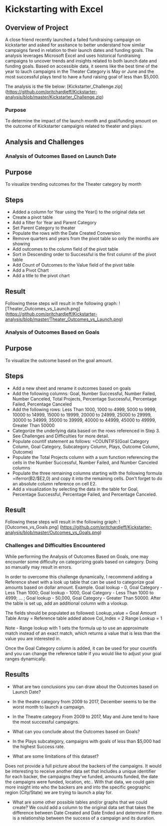 # Kickstarting with Excel

## Overview of Project

A close friend recently launched a failed fundraising campaign on kickstarter and asked for assitance to better understand how similar campaigns fared in relation to their launch dates and funding goals. The analysis leverages Microsoft Excel and uses historical fundraising campaigns to uncover trends and insights related to both launch date and funding goals. Based on accessible data, it seems like the best time of the year to lauch campaigns in the Theater Category is May or June and the most successful plays tend to have a fund raising goal of less than $5,000.

The analysis is the file below:
[Kickstarter_Challenge.zip] (https://github.com/pritchardjeff/Kickstarter-analysis/blob/master/Kickstarter_Challenge.zip)

### Purpose

To determine the impact of the launch month and goal/funding amount on the outcome of Kickstarter campaigns related to theater and plays.

## Analysis and Challenges

### Analysis of Outcomes Based on Launch Date
 
## Purpose

To visualize trending outcomes for the Theater category by month

## Steps
- Added a column for Year using the Year() to the original data set
- Create a pivot table
- Add a filter for Year and Parent Category
- Set Parent Category to theater
- Populate the rows with the Date Created Conversion
- Remove quarters and years from the pivot table so only the months are showing
- Add outcomes to the column field of the pivot table
- Sort in Descending order to Successful is the first column of the pivot table
- Add Count of Outcomes to the Value field of the pivot table
- Add a Pivot Chart
- Add a title to the pivot chart

## Result

Following these steps will result in the following graph: 
![Theater_Outcomes_vs_Launch.png] (https://github.com/pritchardjeff/Kickstarter-analysis/blob/master/Theater_Outcomes_vs_Launch.png)


### Analysis of Outcomes Based on Goals

## Purpose

To visualize the outcome based on the goal amount.

## Steps
- Add a new sheet and rename it outcomes based on goals
- Add the following columns: Goal, Number Successful, Number Failed, Number Canceled, Total Projects, Percentage Successful, Percentage Failed, Percentage Canceled
- Add the following rows: Less Than 1000, 1000 to 4999, 5000 to 9999, 10000 to 14999, 15000 to 19999, 20000 to 24999, 25000 to 29999, 30000 to 34999, 35000 to 39999, 40000 to 44999, 45000 to 49999, Greater Than 50000
- Categorize the underlying data based on the rows referenced in Step 3. See Challenges and Difficulties for more detail.
- Populate countif statement as follows: =COUNTIFS(Goal Category Column, Goal Category, Subcategory Column, Plays, Outcome Column, Outcome)
- Populate the Total Projects column with a sum function referencing the cells in the Number Successful, Number Failed, and Number Canceled columns
- Populate the three remaining columns starting with the following formula =iferror(B2/$E2,0) and copy it into the remaining cells. Don't forget to do an absolute column reference on cell E2.
- Add a visualization by selecting the data in the table for Goal, Percentage Successful, Percentage Failed, and Percentage Canceled.

## Result

Following these steps will result in the following graph: 
![Outcomes_vs_Goals.png] (https://github.com/pritchardjeff/Kickstarter-analysis/blob/master/Outcomes_vs_Goals.png)

### Challenges and Difficulties Encountered

While performing the Analysis of Outcomes Based on Goals, one may encounter some difficulty on categorizing goals based on category. Doing so manually may result in errors.

In order to overcome this challenge dynamically, I recommend adding a Reference sheet with a look up table that can be used to categorize goal amounts based on dollar amount.
Example. Goal lookup - 0, Goal Category - Less Than 1000; Goal lookup - 1000, Goal Category - Less Than 1000 to 4999; ... ; Goal lookup - 50,000, Goal Category - Greater Than 50000.
After the table is set up, add an additional column with a vlookup. 

The fields should be populated as followed:
Lookup_value = Goal Amount
Table Array = Reference table added above
Col_Index = 2
Range Lookup = 1

Note - Range lookup with 1 sets the formula up to use an approximate match instead of an exact match, which returns a value that is less than the value you are interested in.

Once the Goal Category column is added, it can be used for your countifs and you can change the reference table if you would like to adjust your goal ranges dynamically.

## Results

- What are two conclusions you can draw about the Outcomes based on Launch Date?

- In the theatre category from 2009 to 2017, December seems to be the worst month to launch a campaign.
- In the Theatre category From 2009 to 2017, May and June tend to have the most successful campaigns.

- What can you conclude about the Outcomes based on Goals?

- In the Plays subcategory, campaigns with goals of less than $5,000 had the highest Success rate.

- What are some limitations of this dataset?

Does not provide a full picture about the backers of the campaigns. It would be interesting to receive another data set that includes a unique identifier for each backer, the campaigns they've funded, amounts funded, the date the campaigns were funded, location, etc..
With that data, we could gain more insight into who the backers are and into the specific geographic region (City/State) we are trying to launch a play for. 

- What are some other possible tables and/or graphs that we could create?
We could add a column to the original data set that takes the difference between Date Created and Date Ended and determine if there is a relationship between the success of a campaign and its duration.

